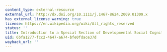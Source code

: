 ```yaml
---
content_type: external-resource
external_url: http://dx.doi.org/10.1111/j.1467-8624.2009.01309.x
has_external_license_warning: true
license: https://en.wikipedia.org/wiki/All_rights_reserved
status: ''
title: Introduction to a Special Section of Developmental Social Cognitive Neuroscience
uid: 6bfa1277-fcc2-4647-a674-bfe0fdace37d
wayback_url: ''
---
```


